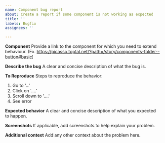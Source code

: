 ```yaml
---
name: Component bug report
about: Create a report if some component is not working as expected
title: ''
labels: Bugfix
assignees: ''

---
```


**Component**
Provide a link to the component for which you need to extend behaviour. (Ex. https://picasso.toptal.net/?path=/story/components-folder--button#basic)

**Describe the bug**
A clear and concise description of what the bug is.

**To Reproduce**
Steps to reproduce the behavior:
1. Go to '...'
2. Click on '....'
3. Scroll down to '....'
4. See error

**Expected behavior**
A clear and concise description of what you expected to happen.

**Screenshots**
If applicable, add screenshots to help explain your problem.

**Additional context**
Add any other context about the problem here.
